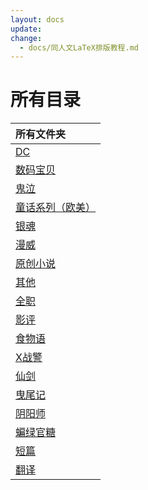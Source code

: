 ```yaml
---
layout: docs
update: 
change:
  - docs/同人文LaTeX排版教程.md
---
```


# 所有目录

|所有文件夹|
|:-|
|[DC](DC)|
|[数码宝贝](DM)|
|[鬼泣](DMC)|
|[童话系列（欧美）](FT)|
|[银魂](GTM)|
|[漫威](M)|
|[原创小说](ON)|
|[其他](Others)|
|[全职](QZ)|
|[影评](SC)|
|[食物语](SWY)|
|[X战警](X)|
|[仙剑](XJ)|
|[曳尾记](YWJ)|
|[阴阳师](YYS)|
|[蝙绿官糖](batlantern)|
|[短篇](blob)|
|[翻译](translation)|